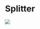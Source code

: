 # Splitter

![](docs/inventory-tools/equipment-list/splitter/81e5bf4a3abfa5a1ee774ee65a7bf25b@resize_w450_nl.webp) 